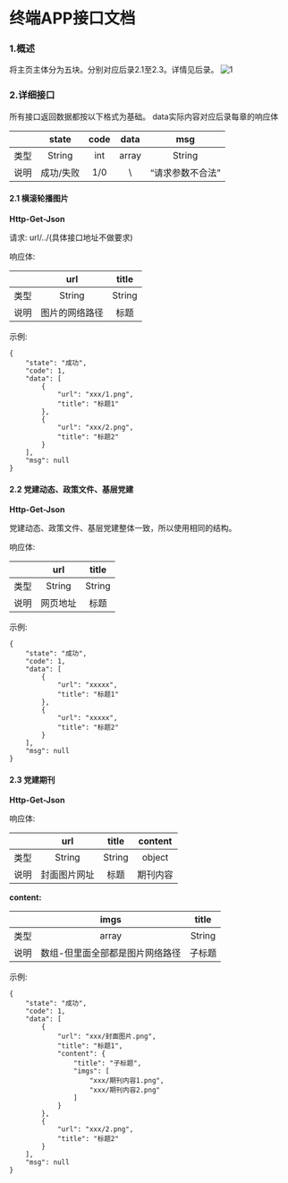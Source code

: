 # 终端APP接口文档

### 1.概述


将主页主体分为五块。分别对应后录2.1至2.3。详情见后录。
![1](https://i.loli.net/2019/04/10/5caddf710200b.png)



### 2.详细接口

所有接口返回数据都按以下格式为基础。
data实际内容对应后录每章的响应体

|   | state  | code | data | msg |
| :-: | :-: | :-: | :-: | :-: |
| 类型 | String | int  | array | String |
| 说明 | 成功/失败  | 1/0 | \ | “请求参数不合法” |


#### 2.1 横滚轮播图片

**Http-Get-Json**

请求: url/../(具体接口地址不做要求)

响应体:

|   | url  | title | 
| :-: | :-: | :-: |
| 类型 | String | String  | 
| 说明 | 图片的网络路径  | 标题 |

示例:

```
{
    "state": "成功",
    "code": 1,
    "data": [
        {
            "url": "xxx/1.png",
            "title": "标题1"
        },
        {
            "url": "xxx/2.png",
            "title": "标题2"
        }
    ],
    "msg": null
}
```


#### 2.2 党建动态、政策文件、基层党建

**Http-Get-Json**

党建动态、政策文件、基层党建整体一致，所以使用相同的结构。


响应体:

|   | url  | title | 
| :-: | :-: | :-: |
| 类型 | String | String  | 
| 说明 | 网页地址  | 标题 |

示例:

```
{
    "state": "成功",
    "code": 1,
    "data": [
        {
            "url": "xxxxx",
            "title": "标题1"
        },
        {
            "url": "xxxxx",
            "title": "标题2"
        }
    ],
    "msg": null
}
```


#### 2.3 党建期刊

**Http-Get-Json**

响应体:


|   | url  | title | content |
| :-: | :-: | :-: | :-: |
| 类型 | String | String | object | 
| 说明 | 封面图片网址  | 标题 | 期刊内容 |

**content:**

|   | imgs  | title | 
| :-: | :-: | :-: |
| 类型 | array | String  | 
| 说明 | 数组-但里面全部都是图片网络路径  | 子标题 |


示例:

```
{
    "state": "成功",
    "code": 1,
    "data": [
        {
            "url": "xxx/封面图片.png",
            "title": "标题1",
            "content": {
                "title": "子标题",
                "imgs": [
                    "xxx/期刊内容1.png",
                    "xxx/期刊内容2.png"
                ]
            }
        },
        {
            "url": "xxx/2.png",
            "title": "标题2"
        }
    ],
    "msg": null
}
```

